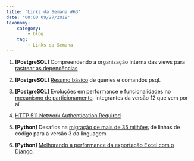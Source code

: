 ```yaml
---
title: 'Links da Semana #63'
date: '00:00 09/27/2019'
taxonomy:
    category:
        - blog
    tag:
        - Links da Semana
---
```


1. **[PostgreSQL]** Compreendendo a organização interna das views para [rastrear as dependências](https://www.cybertec-postgresql.com/en/tracking-view-dependencies-in-postgresql/)

1. **[PostgreSQL]** [Resumo básico](https://postgrescheatsheet.com/#/queries) de queries e comandos psql.

1. **[PostgreSQL]** Evoluções em performance e funcionalidades no [mecanismo de particionamento](https://www.2ndquadrant.com/en/blog/postgresql-12-partitioning/), integrantes da versão 12 que vem por aí.

1. [HTTP 511 Network Authentication Required](https://evertpot.com/http/511-network-authentication-required)

1. **[Python]** Desafios na [migração de mais de 35 milhões](https://www.techrepublic.com/article/jpmorgans-athena-has-35-million-lines-of-python-code-and-wont-be-updated-to-python-3-in-time/) de linhas de código para a versão 3 da linguagem

1. **[Python]** [Melhorando a performance da exportação Excel com o Django](https://hakibenita.com/python-django-optimizing-excel-export).
